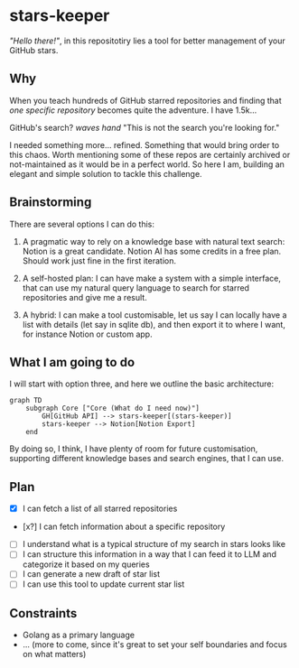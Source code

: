 # stars-keeper

*"Hello there!"*, in this repositotiry lies a tool for better management of
your GitHub stars.

## Why

When you teach hundreds of GitHub starred repositories and finding that *one
specific repository* becomes quite the adventure. I have 1.5k...

GitHub's search? *waves hand* "This is not the search you're looking for."

I needed something more... refined. Something that would bring order to this
chaos. Worth mentioning some of these repos are certainly archived or
not-maintained as it would be in a perfect world. So here I am, building an
elegant and simple solution to tackle this challenge.

## Brainstorming

There are several options I can do this:

1. A pragmatic way to rely on a knowledge base with natural text search: Notion
is a great candidate. Notion AI has some credits in a free plan. Should work
just fine in the first iteration.

2. A self-hosted plan: I can have make a system with a simple interface, that
can use my natural query language to search for starred repositories and give
me a result.

3. A hybrid: I can make a tool customisable, let us say I can locally have a list with details (let say in sqlite db), and then export it to where I want, for instance Notion or custom app.

## What I am going to do

I will start with option three, and here we outline the basic architecture:

```mermaid
graph TD
    subgraph Core ["Core (What do I need now)"]
        GH[GitHub API] --> stars-keeper[(stars-keeper)]
        stars-keeper --> Notion[Notion Export]
    end
```

By doing so, I think, I have plenty of room for future customisation, supporting
different knowledge bases and search engines, that I can use.

## Plan

- [x] I can fetch a list of all starred repositories
- [x?] I can fetch information about a specific repository
- [ ] I understand what is a typical structure of my search in stars looks like
- [ ] I can structure this information in a way that I can feed it to LLM and categorize it based on my queries
- [ ] I can generate a new draft of star list
- [ ] I can use this tool to update current star list

## Constraints

- Golang as a primary language
- ... (more to come, since it's great to set your self boundaries and focus on what matters)
